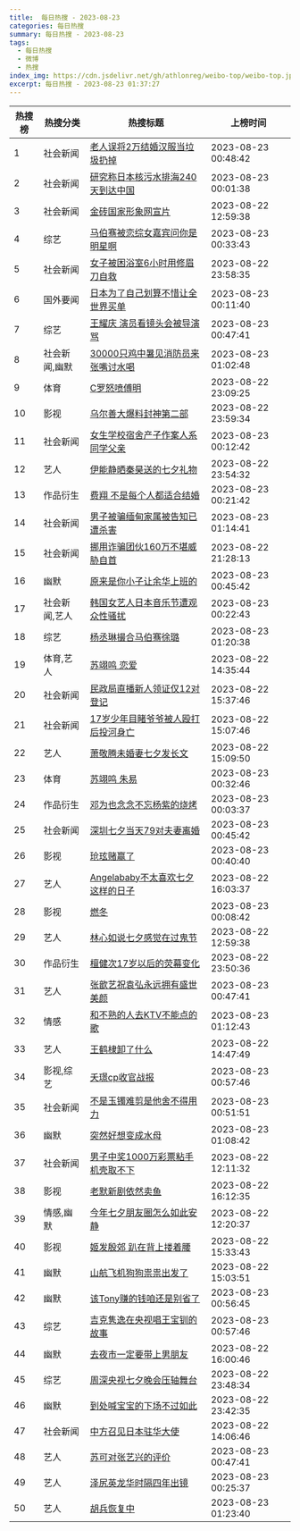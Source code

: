 ```yaml
---
title:  每日热搜 - 2023-08-23
categories: 每日热搜
summary: 每日热搜 - 2023-08-23
tags:
  - 每日热搜
  - 微博
  - 热搜
index_img: https://cdn.jsdelivr.net/gh/athlonreg/weibo-top/weibo-top.jpeg
excerpt: 每日热搜 - 2023-08-23 01:37:27
---
```


| 热搜榜 | 热搜分类 | 热搜标题 | 上榜时间 |
| --- | --- | --- | --- |
| 1 | 社会新闻 | [老人误将2万结婚汉服当垃圾扔掉](https://s.weibo.com/weibo%3Fq%3D%2523%E8%80%81%E4%BA%BA%E8%AF%AF%E5%B0%862%E4%B8%87%E7%BB%93%E5%A9%9A%E6%B1%89%E6%9C%8D%E5%BD%93%E5%9E%83%E5%9C%BE%E6%89%94%E6%8E%89%2523) | 2023-08-23 00:48:42 | 
| 2 | 社会新闻 | [研究称日本核污水排海240天到达中国](https://s.weibo.com/weibo%3Fq%3D%2523%E7%A0%94%E7%A9%B6%E7%A7%B0%E6%97%A5%E6%9C%AC%E6%A0%B8%E6%B1%A1%E6%B0%B4%E6%8E%92%E6%B5%B7240%E5%A4%A9%E5%88%B0%E8%BE%BE%E4%B8%AD%E5%9B%BD%2523) | 2023-08-23 00:01:38 | 
| 3 | 社会新闻 | [金砖国家形象网宣片](https://s.weibo.com/weibo%3Fq%3D%2523%E9%87%91%E7%A0%96%E5%9B%BD%E5%AE%B6%E5%BD%A2%E8%B1%A1%E7%BD%91%E5%AE%A3%E7%89%87%2523) | 2023-08-22 12:59:38 | 
| 4 | 综艺 | [马伯骞被恋综女嘉宾问你是明星啊](https://s.weibo.com/weibo%3Fq%3D%2523%E9%A9%AC%E4%BC%AF%E9%AA%9E%E8%A2%AB%E6%81%8B%E7%BB%BC%E5%A5%B3%E5%98%89%E5%AE%BE%E9%97%AE%E4%BD%A0%E6%98%AF%E6%98%8E%E6%98%9F%E5%95%8A%2523) | 2023-08-23 00:33:43 | 
| 5 | 社会新闻 | [女子被困浴室6小时用修眉刀自救](https://s.weibo.com/weibo%3Fq%3D%2523%E5%A5%B3%E5%AD%90%E8%A2%AB%E5%9B%B0%E6%B5%B4%E5%AE%A46%E5%B0%8F%E6%97%B6%E7%94%A8%E4%BF%AE%E7%9C%89%E5%88%80%E8%87%AA%E6%95%91%2523) | 2023-08-22 23:58:35 | 
| 6 | 国外要闻 | [日本为了自己划算不惜让全世界买单](https://s.weibo.com/weibo%3Fq%3D%2523%E6%97%A5%E6%9C%AC%E4%B8%BA%E4%BA%86%E8%87%AA%E5%B7%B1%E5%88%92%E7%AE%97%E4%B8%8D%E6%83%9C%E8%AE%A9%E5%85%A8%E4%B8%96%E7%95%8C%E4%B9%B0%E5%8D%95%2523) | 2023-08-23 00:11:40 | 
| 7 | 综艺 | [王耀庆 演员看镜头会被导演骂](https://s.weibo.com/weibo%3Fq%3D%2523%E7%8E%8B%E8%80%80%E5%BA%86%20%E6%BC%94%E5%91%98%E7%9C%8B%E9%95%9C%E5%A4%B4%E4%BC%9A%E8%A2%AB%E5%AF%BC%E6%BC%94%E9%AA%82%2523) | 2023-08-23 00:47:41 | 
| 8 | 社会新闻,幽默 | [30000只鸡中暑见消防员来张嘴讨水喝](https://s.weibo.com/weibo%3Fq%3D%252330000%E5%8F%AA%E9%B8%A1%E4%B8%AD%E6%9A%91%E8%A7%81%E6%B6%88%E9%98%B2%E5%91%98%E6%9D%A5%E5%BC%A0%E5%98%B4%E8%AE%A8%E6%B0%B4%E5%96%9D%2523) | 2023-08-23 01:02:48 | 
| 9 | 体育 | [C罗怒喷傅明](https://s.weibo.com/weibo%3Fq%3D%2523C%E7%BD%97%E6%80%92%E5%96%B7%E5%82%85%E6%98%8E%2523) | 2023-08-22 23:09:25 | 
| 10 | 影视 | [乌尔善大爆料封神第二部](https://s.weibo.com/weibo%3Fq%3D%2523%E4%B9%8C%E5%B0%94%E5%96%84%E5%A4%A7%E7%88%86%E6%96%99%E5%B0%81%E7%A5%9E%E7%AC%AC%E4%BA%8C%E9%83%A8%2523) | 2023-08-22 23:59:34 | 
| 11 | 社会新闻 | [女生学校宿舍产子作案人系同学父亲](https://s.weibo.com/weibo%3Fq%3D%2523%E5%A5%B3%E7%94%9F%E5%AD%A6%E6%A0%A1%E5%AE%BF%E8%88%8D%E4%BA%A7%E5%AD%90%E4%BD%9C%E6%A1%88%E4%BA%BA%E7%B3%BB%E5%90%8C%E5%AD%A6%E7%88%B6%E4%BA%B2%2523) | 2023-08-23 00:12:42 | 
| 12 | 艺人 | [伊能静晒秦昊送的七夕礼物](https://s.weibo.com/weibo%3Fq%3D%2523%E4%BC%8A%E8%83%BD%E9%9D%99%E6%99%92%E7%A7%A6%E6%98%8A%E9%80%81%E7%9A%84%E4%B8%83%E5%A4%95%E7%A4%BC%E7%89%A9%2523) | 2023-08-22 23:54:32 | 
| 13 | 作品衍生 | [费翔 不是每个人都适合结婚](https://s.weibo.com/weibo%3Fq%3D%2523%E8%B4%B9%E7%BF%94%20%E4%B8%8D%E6%98%AF%E6%AF%8F%E4%B8%AA%E4%BA%BA%E9%83%BD%E9%80%82%E5%90%88%E7%BB%93%E5%A9%9A%2523) | 2023-08-23 00:21:42 | 
| 14 | 社会新闻 | [男子被骗缅甸家属被告知已遭杀害](https://s.weibo.com/weibo%3Fq%3D%2523%E7%94%B7%E5%AD%90%E8%A2%AB%E9%AA%97%E7%BC%85%E7%94%B8%E5%AE%B6%E5%B1%9E%E8%A2%AB%E5%91%8A%E7%9F%A5%E5%B7%B2%E9%81%AD%E6%9D%80%E5%AE%B3%2523) | 2023-08-23 01:14:41 | 
| 15 | 社会新闻 | [挪用诈骗团伙160万不堪威胁自首](https://s.weibo.com/weibo%3Fq%3D%2523%E6%8C%AA%E7%94%A8%E8%AF%88%E9%AA%97%E5%9B%A2%E4%BC%99160%E4%B8%87%E4%B8%8D%E5%A0%AA%E5%A8%81%E8%83%81%E8%87%AA%E9%A6%96%2523) | 2023-08-22 21:28:13 | 
| 16 | 幽默 | [原来是你小子让余华上班的](https://s.weibo.com/weibo%3Fq%3D%2523%E5%8E%9F%E6%9D%A5%E6%98%AF%E4%BD%A0%E5%B0%8F%E5%AD%90%E8%AE%A9%E4%BD%99%E5%8D%8E%E4%B8%8A%E7%8F%AD%E7%9A%84%2523) | 2023-08-23 00:45:42 | 
| 17 | 社会新闻,艺人 | [韩国女艺人日本音乐节遭观众性骚扰](https://s.weibo.com/weibo%3Fq%3D%2523%E9%9F%A9%E5%9B%BD%E5%A5%B3%E8%89%BA%E4%BA%BA%E6%97%A5%E6%9C%AC%E9%9F%B3%E4%B9%90%E8%8A%82%E9%81%AD%E8%A7%82%E4%BC%97%E6%80%A7%E9%AA%9A%E6%89%B0%2523) | 2023-08-23 00:22:43 | 
| 18 | 综艺 | [杨丞琳撮合马伯骞徐璐](https://s.weibo.com/weibo%3Fq%3D%2523%E6%9D%A8%E4%B8%9E%E7%90%B3%E6%92%AE%E5%90%88%E9%A9%AC%E4%BC%AF%E9%AA%9E%E5%BE%90%E7%92%90%2523) | 2023-08-23 01:20:38 | 
| 19 | 体育,艺人 | [苏翊鸣 恋爱](https://s.weibo.com/weibo%3Fq%3D%2523%E8%8B%8F%E7%BF%8A%E9%B8%A3%20%E6%81%8B%E7%88%B1%2523) | 2023-08-22 14:35:44 | 
| 20 | 社会新闻 | [民政局直播新人领证仅12对登记](https://s.weibo.com/weibo%3Fq%3D%2523%E6%B0%91%E6%94%BF%E5%B1%80%E7%9B%B4%E6%92%AD%E6%96%B0%E4%BA%BA%E9%A2%86%E8%AF%81%E4%BB%8512%E5%AF%B9%E7%99%BB%E8%AE%B0%2523) | 2023-08-22 15:37:46 | 
| 21 | 社会新闻 | [17岁少年目睹爷爷被人殴打后投河身亡](https://s.weibo.com/weibo%3Fq%3D%252317%E5%B2%81%E5%B0%91%E5%B9%B4%E7%9B%AE%E7%9D%B9%E7%88%B7%E7%88%B7%E8%A2%AB%E4%BA%BA%E6%AE%B4%E6%89%93%E5%90%8E%E6%8A%95%E6%B2%B3%E8%BA%AB%E4%BA%A1%2523) | 2023-08-22 15:07:46 | 
| 22 | 艺人 | [萧敬腾未婚妻七夕发长文](https://s.weibo.com/weibo%3Fq%3D%2523%E8%90%A7%E6%95%AC%E8%85%BE%E6%9C%AA%E5%A9%9A%E5%A6%BB%E4%B8%83%E5%A4%95%E5%8F%91%E9%95%BF%E6%96%87%2523) | 2023-08-22 15:09:50 | 
| 23 | 体育 | [苏翊鸣 朱易](https://s.weibo.com/weibo%3Fq%3D%2523%E8%8B%8F%E7%BF%8A%E9%B8%A3%20%E6%9C%B1%E6%98%93%2523) | 2023-08-23 00:32:46 | 
| 24 | 作品衍生 | [邓为也念念不忘杨紫的烧烤](https://s.weibo.com/weibo%3Fq%3D%2523%E9%82%93%E4%B8%BA%E4%B9%9F%E5%BF%B5%E5%BF%B5%E4%B8%8D%E5%BF%98%E6%9D%A8%E7%B4%AB%E7%9A%84%E7%83%A7%E7%83%A4%2523) | 2023-08-23 00:03:37 | 
| 25 | 社会新闻 | [深圳七夕当天79对夫妻离婚](https://s.weibo.com/weibo%3Fq%3D%2523%E6%B7%B1%E5%9C%B3%E4%B8%83%E5%A4%95%E5%BD%93%E5%A4%A979%E5%AF%B9%E5%A4%AB%E5%A6%BB%E7%A6%BB%E5%A9%9A%2523) | 2023-08-23 00:45:42 | 
| 26 | 影视 | [玱玹赌赢了](https://s.weibo.com/weibo%3Fq%3D%2523%E7%8E%B1%E7%8E%B9%E8%B5%8C%E8%B5%A2%E4%BA%86%2523) | 2023-08-23 00:40:40 | 
| 27 | 艺人 | [Angelababy不太喜欢七夕这样的日子](https://s.weibo.com/weibo%3Fq%3D%2523Angelababy%E4%B8%8D%E5%A4%AA%E5%96%9C%E6%AC%A2%E4%B8%83%E5%A4%95%E8%BF%99%E6%A0%B7%E7%9A%84%E6%97%A5%E5%AD%90%2523) | 2023-08-22 16:03:37 | 
| 28 | 影视 | [燃冬](https://s.weibo.com/weibo%3Fq%3D%2523%E7%87%83%E5%86%AC%2523) | 2023-08-23 00:08:42 | 
| 29 | 艺人 | [林心如说七夕感觉在过鬼节](https://s.weibo.com/weibo%3Fq%3D%2523%E6%9E%97%E5%BF%83%E5%A6%82%E8%AF%B4%E4%B8%83%E5%A4%95%E6%84%9F%E8%A7%89%E5%9C%A8%E8%BF%87%E9%AC%BC%E8%8A%82%2523) | 2023-08-22 12:59:38 | 
| 30 | 作品衍生 | [檀健次17岁以后的荧幕变化](https://s.weibo.com/weibo%3Fq%3D%2523%E6%AA%80%E5%81%A5%E6%AC%A117%E5%B2%81%E4%BB%A5%E5%90%8E%E7%9A%84%E8%8D%A7%E5%B9%95%E5%8F%98%E5%8C%96%2523) | 2023-08-22 23:50:36 | 
| 31 | 艺人 | [张歆艺祝袁弘永远拥有盛世美颜](https://s.weibo.com/weibo%3Fq%3D%2523%E5%BC%A0%E6%AD%86%E8%89%BA%E7%A5%9D%E8%A2%81%E5%BC%98%E6%B0%B8%E8%BF%9C%E6%8B%A5%E6%9C%89%E7%9B%9B%E4%B8%96%E7%BE%8E%E9%A2%9C%2523) | 2023-08-23 00:47:41 | 
| 32 | 情感 | [和不熟的人去KTV不能点的歌](https://s.weibo.com/weibo%3Fq%3D%2523%E5%92%8C%E4%B8%8D%E7%86%9F%E7%9A%84%E4%BA%BA%E5%8E%BBKTV%E4%B8%8D%E8%83%BD%E7%82%B9%E7%9A%84%E6%AD%8C%2523) | 2023-08-23 01:12:43 | 
| 33 | 艺人 | [王鹤棣卸了什么](https://s.weibo.com/weibo%3Fq%3D%2523%E7%8E%8B%E9%B9%A4%E6%A3%A3%E5%8D%B8%E4%BA%86%E4%BB%80%E4%B9%88%2523) | 2023-08-22 14:47:49 | 
| 34 | 影视,综艺 | [夭璟cp收官战报](https://s.weibo.com/weibo%3Fq%3D%2523%E5%A4%AD%E7%92%9Fcp%E6%94%B6%E5%AE%98%E6%88%98%E6%8A%A5%2523) | 2023-08-23 00:57:46 | 
| 35 | 社会新闻 | [不是玉镯难剪是他舍不得用力](https://s.weibo.com/weibo%3Fq%3D%2523%E4%B8%8D%E6%98%AF%E7%8E%89%E9%95%AF%E9%9A%BE%E5%89%AA%E6%98%AF%E4%BB%96%E8%88%8D%E4%B8%8D%E5%BE%97%E7%94%A8%E5%8A%9B%2523) | 2023-08-23 00:51:51 | 
| 36 | 幽默 | [突然好想变成水母](https://s.weibo.com/weibo%3Fq%3D%2523%E7%AA%81%E7%84%B6%E5%A5%BD%E6%83%B3%E5%8F%98%E6%88%90%E6%B0%B4%E6%AF%8D%2523) | 2023-08-23 01:08:42 | 
| 37 | 社会新闻 | [男子中奖1000万彩票粘手机壳取不下](https://s.weibo.com/weibo%3Fq%3D%2523%E7%94%B7%E5%AD%90%E4%B8%AD%E5%A5%961000%E4%B8%87%E5%BD%A9%E7%A5%A8%E7%B2%98%E6%89%8B%E6%9C%BA%E5%A3%B3%E5%8F%96%E4%B8%8D%E4%B8%8B%2523) | 2023-08-22 12:11:32 | 
| 38 | 影视 | [老默新剧依然卖鱼](https://s.weibo.com/weibo%3Fq%3D%2523%E8%80%81%E9%BB%98%E6%96%B0%E5%89%A7%E4%BE%9D%E7%84%B6%E5%8D%96%E9%B1%BC%2523) | 2023-08-22 16:12:35 | 
| 39 | 情感,幽默 | [今年七夕朋友圈怎么如此安静](https://s.weibo.com/weibo%3Fq%3D%2523%E4%BB%8A%E5%B9%B4%E4%B8%83%E5%A4%95%E6%9C%8B%E5%8F%8B%E5%9C%88%E6%80%8E%E4%B9%88%E5%A6%82%E6%AD%A4%E5%AE%89%E9%9D%99%2523) | 2023-08-22 12:20:37 | 
| 40 | 影视 | [姬发殷郊 趴在背上搂着腰](https://s.weibo.com/weibo%3Fq%3D%2523%E5%A7%AC%E5%8F%91%E6%AE%B7%E9%83%8A%20%E8%B6%B4%E5%9C%A8%E8%83%8C%E4%B8%8A%E6%90%82%E7%9D%80%E8%85%B0%2523) | 2023-08-22 15:33:43 | 
| 41 | 幽默 | [山航飞机狗狗祟祟出发了](https://s.weibo.com/weibo%3Fq%3D%2523%E5%B1%B1%E8%88%AA%E9%A3%9E%E6%9C%BA%E7%8B%97%E7%8B%97%E7%A5%9F%E7%A5%9F%E5%87%BA%E5%8F%91%E4%BA%86%2523) | 2023-08-22 15:03:51 | 
| 42 | 幽默 | [该Tony赚的钱咱还是别省了](https://s.weibo.com/weibo%3Fq%3D%2523%E8%AF%A5Tony%E8%B5%9A%E7%9A%84%E9%92%B1%E5%92%B1%E8%BF%98%E6%98%AF%E5%88%AB%E7%9C%81%E4%BA%86%2523) | 2023-08-23 00:56:45 | 
| 43 | 综艺 | [吉克隽逸在央视唱王宝钏的故事](https://s.weibo.com/weibo%3Fq%3D%2523%E5%90%89%E5%85%8B%E9%9A%BD%E9%80%B8%E5%9C%A8%E5%A4%AE%E8%A7%86%E5%94%B1%E7%8E%8B%E5%AE%9D%E9%92%8F%E7%9A%84%E6%95%85%E4%BA%8B%2523) | 2023-08-23 00:57:46 | 
| 44 | 幽默 | [去夜市一定要带上男朋友](https://s.weibo.com/weibo%3Fq%3D%2523%E5%8E%BB%E5%A4%9C%E5%B8%82%E4%B8%80%E5%AE%9A%E8%A6%81%E5%B8%A6%E4%B8%8A%E7%94%B7%E6%9C%8B%E5%8F%8B%2523) | 2023-08-22 16:00:46 | 
| 45 | 综艺 | [周深央视七夕晚会压轴舞台](https://s.weibo.com/weibo%3Fq%3D%2523%E5%91%A8%E6%B7%B1%E5%A4%AE%E8%A7%86%E4%B8%83%E5%A4%95%E6%99%9A%E4%BC%9A%E5%8E%8B%E8%BD%B4%E8%88%9E%E5%8F%B0%2523) | 2023-08-22 23:48:34 | 
| 46 | 幽默 | [到处喊宝宝的下场不过如此](https://s.weibo.com/weibo%3Fq%3D%2523%E5%88%B0%E5%A4%84%E5%96%8A%E5%AE%9D%E5%AE%9D%E7%9A%84%E4%B8%8B%E5%9C%BA%E4%B8%8D%E8%BF%87%E5%A6%82%E6%AD%A4%2523) | 2023-08-22 23:42:35 | 
| 47 | 社会新闻 | [中方召见日本驻华大使](https://s.weibo.com/weibo%3Fq%3D%2523%E4%B8%AD%E6%96%B9%E5%8F%AC%E8%A7%81%E6%97%A5%E6%9C%AC%E9%A9%BB%E5%8D%8E%E5%A4%A7%E4%BD%BF%2523) | 2023-08-22 14:06:46 | 
| 48 | 艺人 | [苏可对张艺兴的评价](https://s.weibo.com/weibo%3Fq%3D%2523%E8%8B%8F%E5%8F%AF%E5%AF%B9%E5%BC%A0%E8%89%BA%E5%85%B4%E7%9A%84%E8%AF%84%E4%BB%B7%2523) | 2023-08-23 00:47:41 | 
| 49 | 艺人 | [泽尻英龙华时隔四年出镜](https://s.weibo.com/weibo%3Fq%3D%2523%E6%B3%BD%E5%B0%BB%E8%8B%B1%E9%BE%99%E5%8D%8E%E6%97%B6%E9%9A%94%E5%9B%9B%E5%B9%B4%E5%87%BA%E9%95%9C%2523) | 2023-08-23 00:25:37 | 
| 50 | 艺人 | [胡兵恢复中](https://s.weibo.com/weibo%3Fq%3D%2523%E8%83%A1%E5%85%B5%E6%81%A2%E5%A4%8D%E4%B8%AD%2523) | 2023-08-23 01:23:40 | 
